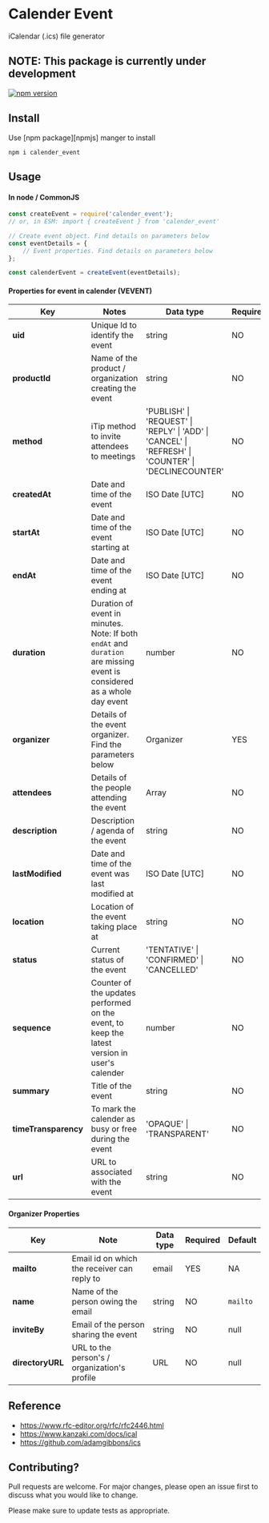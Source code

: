 # Calender Event

iCalendar (.ics) file generator

## NOTE: This package is currently under development

[![npm version](https://badge.fury.io/js/calender_event.svg)](https://badge.fury.io/js/calender_event)

## Install

Use [npm package][npmjs] manger to install

`npm i calender_event`

## Usage

#### In node / CommonJS

```javascript
const createEvent = require('calender_event');
// or, in ESM: import { createEvent } from 'calender_event'

// Create event object. Find details on parameters below
const eventDetails = {
	// Event properties. Find details on parameters below
};

const calenderEvent = createEvent(eventDetails);
```

#### Properties for event in calender (VEVENT)

| Key                  | Notes                                                                                                                   | Data type                                                                                            | Required | Default               |
| -------------------- | ----------------------------------------------------------------------------------------------------------------------- | ---------------------------------------------------------------------------------------------------- | -------- | --------------------- |
| **uid**              | Unique Id to identify the event                                                                                         | string                                                                                               | NO       | UUIDv4                |
| **productId**        | Name of the product / organization creating the event                                                                   | string                                                                                               | NO       | Calender_Event        |
| **method**           | iTip method to invite attendees to meetings                                                                             | 'PUBLISH' \| 'REQUEST' \| 'REPLY' \| 'ADD' \| 'CANCEL' \| 'REFRESH' \| 'COUNTER' \| 'DECLINECOUNTER' | NO       | PUBLISH               |
| **createdAt**        | Date and time of the event                                                                                              | ISO Date [UTC]                                                                                       | NO       | Current date and time |
| **startAt**          | Date and time of the event starting at                                                                                  | ISO Date [UTC]                                                                                       | NO       | null                  |
| **endAt**            | Date and time of the event ending at                                                                                    | ISO Date [UTC]                                                                                       | NO       | null                  |
| **duration**         | Duration of event in minutes. Note: If both `endAt` and `duration` are missing event is considered as a whole day event | number                                                                                               | NO       | 1440                  |
| **organizer**        | Details of the event organizer. Find the parameters below                                                               | Organizer                                                                                            | YES      | NA                    |
| **attendees**        | Details of the people attending the event                                                                               | Array<Attendee>                                                                                      | NO       | []                    |
| **description**      | Description / agenda of the event                                                                                       | string                                                                                               | NO       | null                  |
| **lastModified**     | Date and time of the event was last modified at                                                                         | ISO Date [UTC]                                                                                       | NO       | null                  |
| **location**         | Location of the event taking place at                                                                                   | string                                                                                               | NO       | null                  |
| **status**           | Current status of the event                                                                                             | 'TENTATIVE' \| 'CONFIRMED' \| 'CANCELLED'                                                            | NO       | 'CONFIRMED'           |
| **sequence**         | Counter of the updates performed on the event, to keep the latest version in user's calender                            | number                                                                                               | NO       | 0                     |
| **summary**          | Title of the event                                                                                                      | string                                                                                               | NO       | null                  |
| **timeTransparency** | To mark the calender as busy or free during the event                                                                   | 'OPAQUE' \| 'TRANSPARENT'                                                                            | NO       | 'OPAQUE'              |
| **url**              | URL to associated with the event                                                                                        | string                                                                                               | NO       | null                  |

#### Organizer Properties

| Key              | Note                                         | Data type | Required | Default  |
| ---------------- | -------------------------------------------- | --------- | -------- | -------- |
| **mailto**       | Email id on which the receiver can reply to  | email     | YES      | NA       |
| **name**         | Name of the person owing the email           | string    | NO       | `mailto` |
| **inviteBy**     | Email of the person sharing the event        | string    | NO       | null     |
| **directoryURL** | URL to the person's / organization's profile | URL       | NO       | null     |

## Reference

-   https://www.rfc-editor.org/rfc/rfc2446.html
-   https://www.kanzaki.com/docs/ical
-   https://github.com/adamgibbons/ics

## Contributing?

Pull requests are welcome. For major changes, please open an issue first to discuss what you would like to change.

Please make sure to update tests as appropriate.
